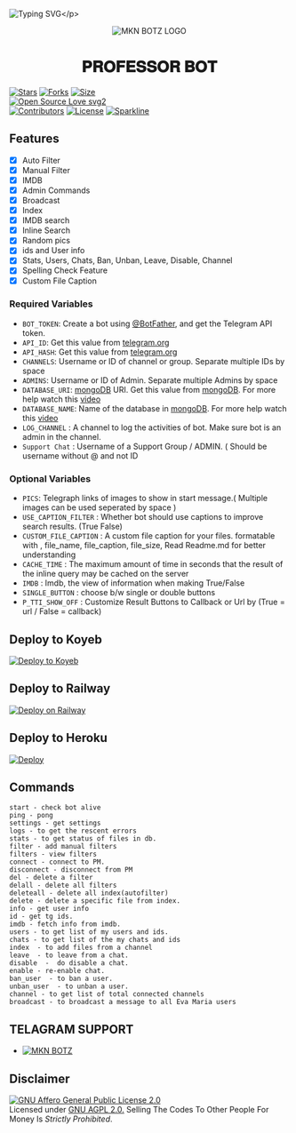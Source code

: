 ![Typing SVG](https://readme-typing-svg.herokuapp.com/?lines=𝗪𝗘𝗟𝗖𝗢𝗠+𝗧𝗢+𝐏𝐑𝐎𝐅𝐄𝐒𝐒𝐎𝐑+𝐁𝐎𝐓!;𝗖𝗥𝗘𝗔𝗧𝗘𝗗+𝗕𝗬+𝗧𝗘𝗔𝗠+𝗣𝗥𝗢𝗙𝗘𝗦𝗦𝗢𝗥+𝗕𝗢𝗧!;𝗔+𝗦𝗜𝗠𝗣𝗟𝗘+𝗧𝗚+𝗔𝗨𝗧𝗢𝗙𝗜𝗟𝗧𝗘𝗥+𝗕𝗢𝗧!)</p>
<p align="center">
  <img src="https://telegra.ph/file/cf1a9362643ec3375589d.jpg" alt="MKN BOTZ LOGO">
</p>
<h1 align="center">
  <b> 𝐏𝐑𝐎𝐅𝐄𝐒𝐒𝐎𝐑 𝐁𝐎𝐓</b>
</h1>

[![Stars](https://img.shields.io/github/stars/MrMKN/PROFESSOR-BOT?style=flat-square&color=yellow)](https://github.com/MrMKN/PROFESSOR-BOT/stargazers)
[![Forks](https://img.shields.io/github/forks/MrMKN/PROFESSOR-BOT?style=flat-square&color=orange)](https://github.com/MrMKN/PROFESSOR-BOT/fork)
[![Size](https://img.shields.io/github/repo-size/MrMKN/PROFESSOR-BOT?style=flat-square&color=green)](https://github.com/MrMKN/PROFESSOR-BOT)   
[![Open Source Love svg2](https://badges.frapsoft.com/os/v2/open-source.svg?v=103)](https://github.com/MrMKN/PROFESSOR-BOT)   
[![Contributors](https://img.shields.io/github/contributors/MrMKN/PROFESSOR-BOT?style=flat-square&color=green)](https://github.com/MrMKN/PROFESSOR-BOT/graphs/contributors)
[![License](https://img.shields.io/badge/License-AGPL-blue)](https://github.com/MrMKN/PROFESSOR-BOT/blob/main/LICENSE)
[![Sparkline](https://stars.medv.io/MrMKN/PROFESSOR-BOT.svg)](https://stars.medv.io/MrMKN/PROFESSOR-BOT)



## Features

- [x] Auto Filter
- [x] Manual Filter
- [x] IMDB
- [x] Admin Commands
- [x] Broadcast
- [x] Index
- [x] IMDB search
- [x] Inline Search
- [x] Random pics
- [x] ids and User info 
- [x] Stats, Users, Chats, Ban, Unban, Leave, Disable, Channel
- [x] Spelling Check Feature
- [x] Custom File Caption

### Required Variables
* `BOT_TOKEN`: Create a bot using [@BotFather](https://telegram.dog/BotFather), and get the Telegram API token.
* `API_ID`: Get this value from [telegram.org](https://my.telegram.org/apps)
* `API_HASH`: Get this value from [telegram.org](https://my.telegram.org/apps)
* `CHANNELS`: Username or ID of channel or group. Separate multiple IDs by space
* `ADMINS`: Username or ID of Admin. Separate multiple Admins by space
* `DATABASE_URI`: [mongoDB](https://www.mongodb.com) URI. Get this value from [mongoDB](https://www.mongodb.com). For more help watch this [video](https://youtu.be/1G1XwEOnxxo)
* `DATABASE_NAME`: Name of the database in [mongoDB](https://www.mongodb.com). For more help watch this [video](https://youtu.be/1G1XwEOnxxo)
* `LOG_CHANNEL` : A channel to log the activities of bot. Make sure bot is an admin in the channel.
* `Support Chat` : Username of a Support Group / ADMIN. ( Should be username without @ and not ID
### Optional Variables
* `PICS`: Telegraph links of images to show in start message.( Multiple images can be used seperated by space )
* `USE_CAPTION_FILTER` : Whether bot should use captions to improve search results. (True False)
* `CUSTOM_FILE_CAPTION` : A custom file caption for your files. formatable with , file_name, file_caption, file_size, Read Readme.md for better understanding
* `CACHE_TIME` : The maximum amount of time in seconds that the result of the inline query may be cached on the server
* `IMDB` : Imdb, the view of information when making True/False
* `SINGLE_BUTTON` : choose b/w single or double buttons 
* `P_TTI_SHOW_OFF` : Customize Result Buttons to Callback or Url by (True = url / False = callback)

## Deploy to Koyeb

[![Deploy to Koyeb](https://www.koyeb.com/static/images/deploy/button.svg)](https://app.koyeb.com/deploy?type=git&repository=github.com/Pranav2335/PROFESSOR-BOT&env[BOT_TOKEN]&env[API_ID]&env[API_HASH]&env[CHANNELS]&env[ADMINS]&env[PICS]&env[LOG_CHANNEL]&env[AUTH_CHANNEL]&env[MAX_RIST_BTNS]=10&env[CUSTOM_FILE_CAPTION]&env[DATABASE_URI]&env[DATABASE_NAME]=MknBotz&env[COLLECTION_NAME]=Telegram_files&env[SUPPORT_CHAT]&env[IMDB]=True&env[IMDB_TEMPLATE]&env[IMDB_DELET_TIME]=900&env[SINGLE_BUTTON]=True&env[START_MESSAGE]&env[FORCE_SUB_TEXT]&env[AUTH_GROUPS]&env[WELCOM_PIC]&env[WELCOM_TEXT]&env[BUTTON_LOCK_TEXT]&env[PMFILTER]=True&env[G_FILTER]=True&env[BUTTON_LOCK]=True&env[RemoveBG_API]&env[P_TTI_SHOW_OFF]=True&run_command=python%20bot.py&branch=main&name=mr-rofessor)              

## Deploy to Railway

[![Deploy on Railway](https://railway.app/button.svg)](https://railway.app/new/template/HgVba-)

## Deploy to Heroku 

[![Deploy](https://www.herokucdn.com/deploy/button.svg)](https://heroku.com/deploy?template=https://github.com/MrMKN/PROFESSOR-BOT)

## Commands
```
start - check bot alive
ping - pong
settings - get settings 
logs - to get the rescent errors
stats - to get status of files in db.
filter - add manual filters
filters - view filters
connect - connect to PM.
disconnect - disconnect from PM
del - delete a filter
delall - delete all filters
deleteall - delete all index(autofilter)
delete - delete a specific file from index.
info - get user info
id - get tg ids.
imdb - fetch info from imdb.
users - to get list of my users and ids.
chats - to get list of the my chats and ids 
index  - to add files from a channel
leave  - to leave from a chat.
disable  -  do disable a chat.
enable - re-enable chat.
ban_user  - to ban a user.
unban_user  - to unban a user.
channel - to get list of total connected channels
broadcast - to broadcast a message to all Eva Maria users
```

## TELAGRAM SUPPORT 

* [![MKN BOTZ](https://img.shields.io/static/v1?label=MKN&message=BOTZ&color=critical)](https://t.me/mkn_bots_updates)

## Disclaimer
[![GNU Affero General Public License 2.0](https://www.gnu.org/graphics/agplv3-155x51.png)](https://www.gnu.org/licenses/agpl-3.0.en.html#header)    
Licensed under [GNU AGPL 2.0.](https://github.com/EvamariaTG/evamaria/blob/master/LICENSE)
Selling The Codes To Other People For Money Is *Strictly Prohibited*.

